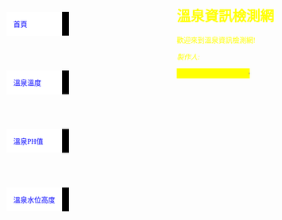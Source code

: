 <!DOCTYPE html PUBLIC "-//W3C//DTD HTML 4.01//EN">
<html>
<head>
  <title>檢測中心</title>
  <style type="text/css">
  body {
    padding-left: 30em;
    font-family: Georgia, "Times New Roman",
          Times, serif;
    color: yellow;
   }
  ul.navbar {
    list-style-type: none;
    padding: 0em;
    margin: 0em;
    position: absolute;
    top: 5.5em;
    left: 5.5em;
    width: 9em }
  h1 {
    font-family: Helvetica, Geneva, Arial,
          SunSans-Regular, sans-serif }
  ul.navbar li {
    background: white;
    margin: 5em 0;
    padding: 1em;
    border-right: 1em solid black }
  ul.navbar a {
    text-decoration: none }
  a:link {
    color: blue }
  a:visited {
    color: blue }
</style>
</head>

<body>
<body background="C:\Users\username\Desktop\natural_hot_water_beach-Nature_landscape_wallpaper_1920x1080.jpg"
style="background-repeat:repeat-x;background-attachment:fixed;background-position:center top">
<embed src="C:\Users\username\Desktop\Canon .mp3" autostart="true" hidden="falsh" loop="1" volume="100" width="230" height=45></embed>
<!-- 目錄 -->
<ul class="navbar">
  <li><a href="2.html">首頁</a>
  <li><a href="musings.html">溫泉溫度</a>
  <li><a href="town.html">溫泉PH值</a>
  <li><a href="links.html">溫泉水位高度</a>
</ul>

<!-- 主要內容 -->

<h1>溫泉資訊檢測網</h1>

<p>歡迎來到溫泉資訊檢測網!

<!-- 簽名和日期 -->

<address>製作人:</address>

<p><marquee behavior="scroll" bgcolor="yellow" loop="-1" width="30%"><i><font color="blue">今天的日期是2019年4月2日:<strong><span id="time"></span></strong></font></i></marquee> 




</body>
</html>
